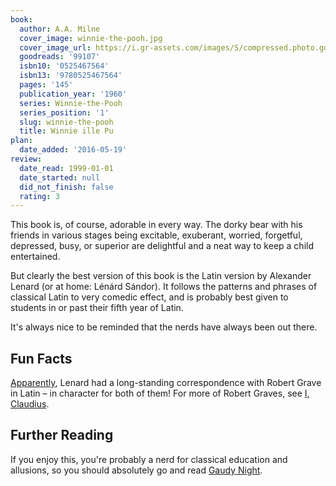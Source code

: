 ```yaml
---
book:
  author: A.A. Milne
  cover_image: winnie-the-pooh.jpg
  cover_image_url: https://i.gr-assets.com/images/S/compressed.photo.goodreads.com/books/1330718769l/1006067.jpg
  goodreads: '99107'
  isbn10: '0525467564'
  isbn13: '9780525467564'
  pages: '145'
  publication_year: '1960'
  series: Winnie-the-Pooh
  series_position: '1'
  slug: winnie-the-pooh
  title: Winnie ille Pu
plan:
  date_added: '2016-05-19'
review:
  date_read: 1999-01-01
  date_started: null
  did_not_finish: false
  rating: 3
---
```


This book is, of course, adorable in every way. The dorky bear with his friends in various stages being excitable,
exuberant, worried, forgetful, depressed, busy, or superior are delightful and a neat way to keep a child entertained.

But clearly the best version of this book is the Latin version by Alexander Lenard (or at home: Lénárd Sándor). It
follows the patterns and phrases of classical Latin to very comedic effect, and is probably best given to students in or
past their fifth year of Latin.

It's always nice to be reminded that the nerds have always been out there.

## Fun Facts

[Apparently](https://www.nytimes.com/1984/11/18/books/winnie-ille-pu-nearly-xxv-years-later.html), Lenard had a
long-standing correspondence with Robert Grave in Latin – in character for both of them! For more of Robert Graves, see
[I, Claudius](https://books.rixx.de/reviews/2020/i-claudius).

## Further Reading

If you enjoy this, you're probably a nerd for classical education and allusions, so you should absolutely go and read
[Gaudy Night](https://books.rixx.de/reviews/2020/gaudy-night/).
